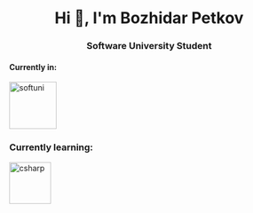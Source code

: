 <h1 align="center">Hi 👋, I'm Bozhidar Petkov</h1>
<h3 align="center">Software University Student</h3>
<h4 align="left">Currently in:</h4>
<a href="https://softuni.bg/" target="_blank" rel="noreferrer"> <img src="https://upload.wikimedia.org/wikipedia/commons/7/76/Logo_Software_University_%28SoftUni%29_-_blue.png" alt="softuni" width="85" height="85"/> </a>
<h3 align="left">Currently learning:</h3>
<a href="https://softuni.bg/modules/58/csharp-advanced-september-2023/1418" target="_blank" rel="noreferrer"> <img src="https://upload.wikimedia.org/wikipedia/commons/b/bd/Logo_C_sharp.svg" alt="csharp" width="75" height="75"/> </a>
